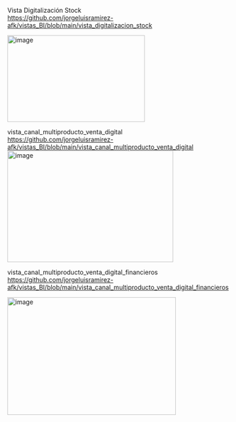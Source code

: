 Vista Digitalización Stock <br>
https://github.com/jorgeluisramirez-afk/vistas_BI/blob/main/vista_digitalizacion_stock <br>

<img width="310" height="195" alt="image" src="https://github.com/user-attachments/assets/bb938c82-c18c-43f5-98b8-8d939220c8ef" />

vista_canal_multiproducto_venta_digital <br>
https://github.com/jorgeluisramirez-afk/vistas_BI/blob/main/vista_canal_multiproducto_venta_digital
<img width="374" height="251" alt="image" src="https://github.com/user-attachments/assets/265e283b-e69b-437b-9d77-3d53c9a2e117" />

<!--pol_des_subcanal IN ('RENTA VITALICIA')
producto_forecast_agrup  pol_des_subcanal
04. Vida Inversión RENTA VITALICIA*/ -->

vista_canal_multiproducto_venta_digital_financieros <br>
https://github.com/jorgeluisramirez-afk/vistas_BI/blob/main/vista_canal_multiproducto_venta_digital_financieros

<img width="380" height="265" alt="image" src="https://github.com/user-attachments/assets/cc469397-ac70-488e-ad9e-9d29b173829e" />
